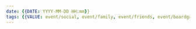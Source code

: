 ```yaml
---
date: {{DATE: YYYY-MM-DD HH:mm}}
tags: {{VALUE: event/social, event/family, event/friends, event/boardgame}}
---
```


